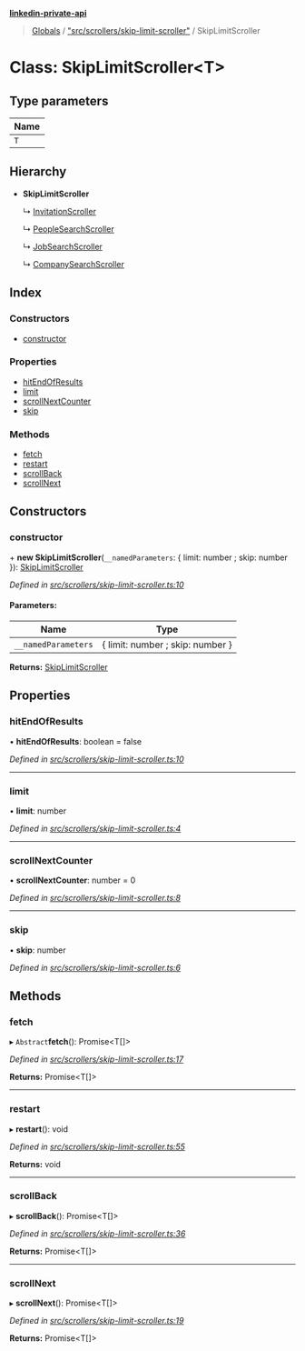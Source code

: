 **[linkedin-private-api](../README.md)**

> [Globals](../globals.md) / ["src/scrollers/skip-limit-scroller"](../modules/_src_scrollers_skip_limit_scroller_.md) / SkipLimitScroller

# Class: SkipLimitScroller<T\>

## Type parameters

| Name |
| ---- |
| `T`  |

## Hierarchy

- **SkipLimitScroller**

  ↳ [InvitationScroller](_src_scrollers_invitation_scroller_.invitationscroller.md)

  ↳ [PeopleSearchScroller](_src_scrollers_people_search_scroller_.peoplesearchscroller.md)

  ↳ [JobSearchScroller](_src_scrollers_job_search_scroller_.jobsearchscroller.md)

  ↳ [CompanySearchScroller](_src_scrollers_company_search_scroller_.companysearchscroller.md)

## Index

### Constructors

- [constructor](_src_scrollers_skip_limit_scroller_.skiplimitscroller.md#constructor)

### Properties

- [hitEndOfResults](_src_scrollers_skip_limit_scroller_.skiplimitscroller.md#hitendofresults)
- [limit](_src_scrollers_skip_limit_scroller_.skiplimitscroller.md#limit)
- [scrollNextCounter](_src_scrollers_skip_limit_scroller_.skiplimitscroller.md#scrollnextcounter)
- [skip](_src_scrollers_skip_limit_scroller_.skiplimitscroller.md#skip)

### Methods

- [fetch](_src_scrollers_skip_limit_scroller_.skiplimitscroller.md#fetch)
- [restart](_src_scrollers_skip_limit_scroller_.skiplimitscroller.md#restart)
- [scrollBack](_src_scrollers_skip_limit_scroller_.skiplimitscroller.md#scrollback)
- [scrollNext](_src_scrollers_skip_limit_scroller_.skiplimitscroller.md#scrollnext)

## Constructors

### constructor

\+ **new SkipLimitScroller**(`__namedParameters`: { limit: number ; skip: number }): [SkipLimitScroller](_src_scrollers_skip_limit_scroller_.skiplimitscroller.md)

_Defined in [src/scrollers/skip-limit-scroller.ts:10](https://github.com/eilonmore/linkedin-private-api/blob/84c9c15/src/scrollers/skip-limit-scroller.ts#L10)_

#### Parameters:

| Name                | Type                             |
| ------------------- | -------------------------------- |
| `__namedParameters` | { limit: number ; skip: number } |

**Returns:** [SkipLimitScroller](_src_scrollers_skip_limit_scroller_.skiplimitscroller.md)

## Properties

### hitEndOfResults

• **hitEndOfResults**: boolean = false

_Defined in [src/scrollers/skip-limit-scroller.ts:10](https://github.com/eilonmore/linkedin-private-api/blob/84c9c15/src/scrollers/skip-limit-scroller.ts#L10)_

---

### limit

• **limit**: number

_Defined in [src/scrollers/skip-limit-scroller.ts:4](https://github.com/eilonmore/linkedin-private-api/blob/84c9c15/src/scrollers/skip-limit-scroller.ts#L4)_

---

### scrollNextCounter

• **scrollNextCounter**: number = 0

_Defined in [src/scrollers/skip-limit-scroller.ts:8](https://github.com/eilonmore/linkedin-private-api/blob/84c9c15/src/scrollers/skip-limit-scroller.ts#L8)_

---

### skip

• **skip**: number

_Defined in [src/scrollers/skip-limit-scroller.ts:6](https://github.com/eilonmore/linkedin-private-api/blob/84c9c15/src/scrollers/skip-limit-scroller.ts#L6)_

## Methods

### fetch

▸ `Abstract`**fetch**(): Promise<T[]\>

_Defined in [src/scrollers/skip-limit-scroller.ts:17](https://github.com/eilonmore/linkedin-private-api/blob/84c9c15/src/scrollers/skip-limit-scroller.ts#L17)_

**Returns:** Promise<T[]\>

---

### restart

▸ **restart**(): void

_Defined in [src/scrollers/skip-limit-scroller.ts:55](https://github.com/eilonmore/linkedin-private-api/blob/84c9c15/src/scrollers/skip-limit-scroller.ts#L55)_

**Returns:** void

---

### scrollBack

▸ **scrollBack**(): Promise<T[]\>

_Defined in [src/scrollers/skip-limit-scroller.ts:36](https://github.com/eilonmore/linkedin-private-api/blob/84c9c15/src/scrollers/skip-limit-scroller.ts#L36)_

**Returns:** Promise<T[]\>

---

### scrollNext

▸ **scrollNext**(): Promise<T[]\>

_Defined in [src/scrollers/skip-limit-scroller.ts:19](https://github.com/eilonmore/linkedin-private-api/blob/84c9c15/src/scrollers/skip-limit-scroller.ts#L19)_

**Returns:** Promise<T[]\>
